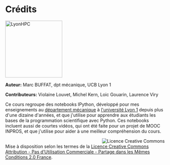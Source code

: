 # Crédits

<img src="CHAP1/Figures/logo_trans.png" width="180px" alt="LyonHPC" />

**Auteur:** Marc BUFFAT, dpt mécanique, UCB Lyon 1

**Contributeurs:** Violaine Louvet, Michel Kern, Loic Gouarin, Laurence Viry

Ce cours regroupe des notebooks IPython, développé pour mes enseignements 
au [département mécanique](https://fst-mecanique.univ-lyon1.fr) 
à [l'université Lyon 1](https://www.univ-lyon1.fr) depuis plus d'une dizaine d'années, et 
que j'utilise pour apprendre aux étudiants les bases de la programmation scientifique avec Python.
Ces notebooks incluent aussi de courtes vidéos, qui ont été faite pour un projet de MOOC INPROS, et que
j'utilise pour aider à une meilleur compréhension du cours.


<a rel="license" href="http://creativecommons.org/licenses/by-nc-sa/2.0/fr/"><img alt="Licence Creative Commons" style="border-width:0;float:right;" src="CHAP1/Figures/cc.png" /></a><br />Mise à disposition selon les termes de la <a rel="license" href="http://creativecommons.org/licenses/by-nc-sa/2.0/fr/">Licence Creative Commons <br> Attribution - Pas d’Utilisation Commerciale - Partage dans les Mêmes Conditions 2.0 France</a>.
